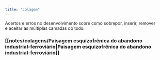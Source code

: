 ```yaml
---
title: "colagem"
---
```

Acertos e erros no desenvolvimento sobre como sobrepor, inserir, remover e aceitar as múltiplas camadas do todo.

### [[notes/colagens/Paisagem esquizofrênica do abandono industrial-ferroviário|Paisagem esquizofrênica do abandono industrial-ferroviário]]

